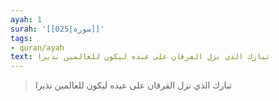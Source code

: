 ```yaml
---
ayah: 1
surah: '[[025|سورة]]'
tags:
- quran/ayah
text: تبارك الذي نزل الفرقان على عبده ليكون للعالمين نذيرا
---
```

> تبارك الذي نزل الفرقان على عبده ليكون للعالمين نذيرا
